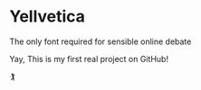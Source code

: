 # Yellvetica
The only font required for sensible online debate

Yay, This is my first real project on GitHub!

🏌️ 
